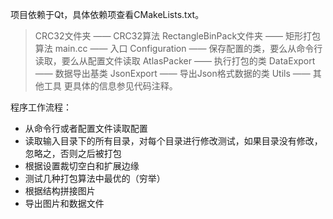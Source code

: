 项目依赖于Qt，具体依赖项查看CMakeLists.txt。

> CRC32文件夹 —— CRC32算法
> RectangleBinPack文件夹 —— 矩形打包算法
> main.cc —— 入口
> Configuration —— 保存配置的类，要么从命令行读取，要么从配置文件读取
> AtlasPacker —— 执行打包的类
> DataExport —— 数据导出基类
> JsonExport —— 导出Json格式数据的类
> Utils —— 其他工具
更具体的信息参见代码注释。

程序工作流程：
- 从命令行或者配置文件读取配置
- 读取输入目录下的所有目录，对每个目录进行修改测试，如果目录没有修改，忽略之，否则之后被打包
- 根据设置裁切空白和扩展边缘
- 测试几种打包算法中最优的（穷举）
- 根据结构拼接图片
- 导出图片和数据文件